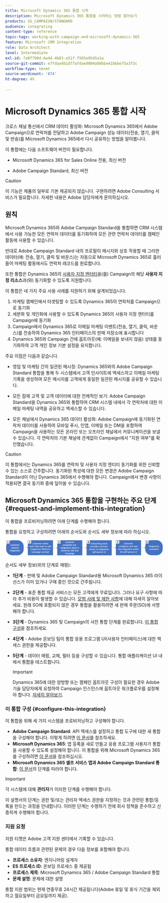 ```yaml
---
title: Microsoft Dynamics 365 통합 시작
description: Microsoft Dynamics 365 통합을 시작하는 방법 알아보기
products: SG_CAMPAIGN/STANDARD
audience: integrating
content-type: reference
topic-tags: working-with-campaign-and-microsoft-dynamics-365
feature: Microsoft CRM Integration
role: Data Architect
level: Intermediate
exl-id: fa0f790d-6a4d-4b83-a51f-f565e9545a1a
source-git-commit: e7fdaa4b1d77afdae8004a88bbe41bbbe75a3f3c
workflow-type: tm+mt
source-wordcount: '874'
ht-degree: 4%

---
```


# Microsoft Dynamics 365 통합 시작

크로스 채널 통신에서 CRM 데이터 활성화: Microsoft Dynamics 365에서 Adobe Campaign으로 연락처를 전달하고 Adobe Campaign 성능 데이터(전송, 열기, 클릭 및 반송)를 Microsoft Dynamics 365에서 다시 공유하는 방법을 알아봅니다.

이 통합에는 다음 소프트웨어 버전이 필요합니다.

* Microsoft Dynamics 365 for Sales Online 전용, 최신 버전

* Adobe Campaign Standard, 최신 버전

>[!CAUTION]
>
>이 기능은 제품의 일부로 기본 제공되지 않습니다. 구현하려면 Adobe Consulting 서비스가 필요합니다. 자세한 내용은 Adobe 담당자에게 문의하십시오.
>

## 원칙

Microsoft Dynamics 365와 Adobe Campaign Standard을 통합하면 CRM 시스템에서 사용 가능한 모든 연락처 데이터를 동기화하여 모든 관련 연락처 데이터를 캠페인 활동에 사용할 수 있습니다.

반대로 Adobe Campaign Standard 내의 프로필이 메시지와 상호 작용할 때 그러한 데이터(예: 전송, 열기, 클릭 및 바운스)는 자동으로 Microsoft Dynamics 365로 흘러들어 마케팅 활동에서도 연락처 레코드를 완료합니다.

또한 통합은 Dynamics 365의 [사용자 지정 엔터티](../../integrating/using/d365-acs-self-service-app-settings.md)을(를) Campaign의 해당 **사용자 지정 리소스**&#x200B;과(와) 동기화할 수 있도록 지원합니다.

이 통합은 네 가지 주요 사용 사례를 지원하기 위해 설계되었습니다.

1. 마케팅 캠페인에서 타겟팅할 수 있도록 Dynamics 365의 연락처를 Campaign으로 동기화
1. 세분화 및 개인화에 사용할 수 있도록 Dynamics 365의 사용자 지정 엔터티를 Campaign에 동기화
1. Campaign에서 Dynamics 365로 이메일 마케팅 이벤트(전송, 열기, 클릭, 바운스)를 전송하여 Dynamics 365 인터페이스의 판매 저장소에 표시합니다
1. Dynamics 365와 Campaign 간에 옵트아웃(예: 이메일을 보내지 않음) 상태를 동기화하여 고객 개인 정보 기본 설정을 유지합니다.

주요 이점은 다음과 같습니다.

* 영업 및 마케팅 간의 일관된 메시징: Dynamics 365와의 Adobe Campaign Standard 통합을 통해 두 시스템에서 고객 인사이트에 액세스하고 이메일 마케팅 기록을 생성하여 모든 메시지를 고객에게 동일한 일관된 메시지를 공유할 수 있습니다.

* 모든 잠재 고객 및 고객 데이터에 대한 전체적인 보기: Adobe Campaign Standard을 Dynamics 365와 통합하여 CRM 시스템 내에서 각 연락처에 대한 이메일 마케팅 내역을 공유하고 액세스할 수 있습니다.

* 모든 채널에서 Dynamics 365 데이터 활성화: Adobe Campaign에 동기화된 연락처 데이터를 사용하여 모바일 푸시, 인앱, 이메일 또는 DM을 포함하여 Campaign을 사용하는 모든 온라인 또는 오프라인 채널에서 커뮤니케이션을 보낼 수 있습니다. 각 연락처의 기본 채널에 관계없이 Campaign에서 &quot;지원 여부&quot;를 확인했습니다.

>[!CAUTION]
>
>이 통합에서는 Dynamics 365를 연락처 및 사용자 지정 엔티티 동기화를 위한 신뢰할 수 있는 소스로 간주합니다.  동기화된 특성에 대한 모든 변경은 Adobe Campaign Standard이 아닌 Dynamics 365에서 수행해야 합니다.  Campaign에서 변경 사항이 적용되면 결국 동기화 중에 덮어쓸 수 있습니다.
>

## Microsoft Dynamics 365 통합을 구현하는 주요 단계{#request-and-implement-this-integration}

이 통합을 프로비저닝하려면 아래 단계를 수행해야 합니다.

통합을 요청하고 구성하려면 아래의 순서도와 순서도 세부 정보에 따라 하십시오.

![](assets/provisioning-wf.png)

순서도 세부 정보(위의 단계로 매핑):

* **1단계** - 판매 및 Adobe Campaign Standard용 Microsoft Dynamics 365 라이선스가 이미 있거나 구매 중인 것으로 간주됩니다.
* **2단계** - 표준 통합 제공 서비스는 모든 고객에게 무료입니다. 그러나 요구 사항에 따라 추가 비용이 발생할 수 있습니다. [모범 사례 및 제한 사항](../../integrating/using/d365-acs-notices-and-recommendations.md)에 대해 자세히 알아보세요. 원래 SO에 포함되지 않은 경우 통합을 활용하려면 새 판매 주문(SO)에 서명해야 합니다.
* **3단계** - Dynamics 365 및 Campaign의 사전 통합 단계를 완료합니다. [이 통합 구성](#configure-this-integration)을 참조하세요.
* **4단계** - Adobe 온보딩 팀이 통합 응용 프로그램 UI(사용자 인터페이스)에 대한 액세스 권한을 제공합니다.
* **5단계** - 데이터 매핑, 교체, 필터 등을 구성할 수 있습니다. 통합 애플리케이션 UI 내에서 통합을 테스트합니다.

  >[!IMPORTANT]
  >
  > Dynamics 365에 대한 양방향 또는 캠페인 옵트아웃 구성이 필요한 경우 Adobe 기술 담당자에게 요청하여 Campaign 인스턴스에 옵트아웃 워크플로우를 설정해야 합니다. [자세히 알아보기](../../integrating/using/d365-acs-notices-and-recommendations.md#opt-out).

### 이 통합 구성 {#configure-this-integration}

이 통합을 위해 세 가지 시스템을 프로비저닝하고 구성해야 합니다.

* **Adobe Campaign Standard**: API 액세스를 설정하고 통합 도구에 대한 새 통합을 구성해야 합니다. 이렇게 하려면 [이 문서](../../integrating/using/d365-acs-configure-adobe-io.md)를 참조하세요.
* **Microsoft Dynamics 365**: 앱 등록을 새로 만들고 응용 프로그램 사용자가 통합을 사용할 수 있도록 설정해야 합니다.  이 통합을 위해 Microsoft Dynamics 365를 구성하려면 [이 문서](../../integrating/using/d365-acs-configure-d365.md)을 참조하십시오.
* **Microsoft Dynamics 365 셀프 서비스 앱과 Adobe Campaign Standard 통합**: [이 문서](../../integrating/using/d365-acs-self-service-app-control-access.md)의 단계를 따라야 합니다.

>[!IMPORTANT]
>
>각 시스템에 대해 **관리자**&#x200B;가 이러한 단계를 수행해야 합니다.
>
>이 설명서의 단계는 권한 및/또는 관리자 액세스 권한을 지정하는 것과 관련된 통합/등록을 만드는 과정을 안내합니다.  이러한 단계는 수행하기 전에 회사 정책을 준수하고 신중하게 수행해야 합니다.
>

### 지원 요청

지원 티켓은 Adobe 고객 지원 센터에서 기록할 수 있습니다.

통합 데이터 흐름과 관련된 문제의 경우 다음 정보를 포함해야 합니다.

* **프로세스 소유자**: 엔지니어링 설계자
* **ES 프로세스 ID**: 온보딩 프로세스 중 제공됨
* **프로세스 제목**: Microsoft Dynamics 365 / Adobe Campaign Standard 통합
* **문제 설명**: 문제에 대한 설명

통합 지원 범위는 현재 연중무휴 24시간 제공됩니다(Adobe 휴일 및 휴식 기간을 제외하고 월요일부터 금요일까지 제공).
